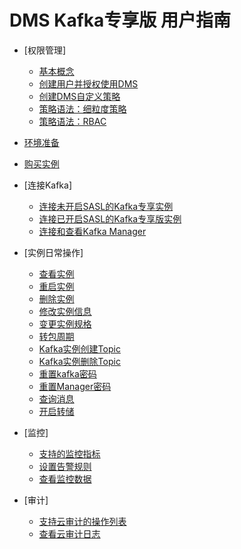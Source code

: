 # DMS Kafka专享版 用户指南

-   [权限管理]
    -   [基本概念](基本概念.md)
    -   [创建用户并授权使用DMS](创建用户并授权使用DMS.md)
    -   [创建DMS自定义策略](创建DMS自定义策略.md)
    -   [策略语法：细粒度策略](策略语法-细粒度策略.md)
    -   [策略语法：RBAC](策略语法-RBAC.md)

-   [环境准备](环境准备.md)
-   [购买实例](购买实例.md)
-   [连接Kafka]
    -   [连接未开启SASL的Kafka专享实例](连接未开启SASL的Kafka专享实例.md)
    -   [连接已开启SASL的Kafka专享版实例](连接已开启SASL的Kafka专享版实例.md)
    -   [连接和查看Kafka Manager](连接和查看Kafka-Manager.md)

-   [实例日常操作]
    -   [查看实例](查看实例.md)
    -   [重启实例](重启实例.md)
    -   [删除实例](删除实例.md)
    -   [修改实例信息](修改实例信息.md)
    -   [变更实例规格](变更实例规格.md)
    -   [转包周期](转包周期.md)
    -   [Kafka实例创建Topic](Kafka实例创建Topic.md)
    -   [Kafka实例删除Topic](Kafka实例删除Topic.md)
    -   [重置kafka密码](重置kafka密码.md)
    -   [重置Manager密码](重置Manager密码.md)
    -   [查询消息](查询消息.md)
    -   [开启转储](开启转储.md)

-   [监控]
    -   [支持的监控指标](支持的监控指标.md)
    -   [设置告警规则](设置告警规则.md)
    -   [查看监控数据](查看监控数据.md)

-   [审计]
    -   [支持云审计的操作列表](支持云审计的操作列表.md)
    -   [查看云审计日志](查看云审计日志.md)

